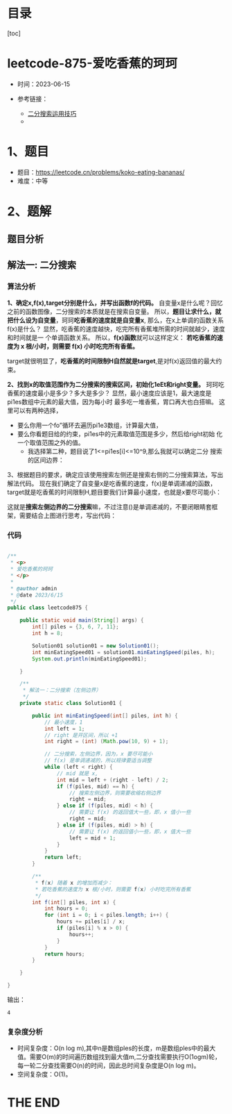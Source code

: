 # 目录

[toc]

# leetcode-875-爱吃香蕉的珂珂

- 时间：2023-06-15

- 参考链接：
  - [二分搜索运用技巧](https://mp.weixin.qq.com/s/EjL65QmfX20xhhd-wKlgSg)
  - 



# 1、题目

- 题目：https://leetcode.cn/problems/koko-eating-bananas/
- 难度：中等







# 2、题解

## 题目分析



## 解法一:  二分搜索

### 算法分析

**1、确定x,f(x),target分别是什么，并写出函数f的代码。**
自变量x是什么呢？回忆之前的函数图像，二分搜索的本质就是在搜索自变量。
所以，**题目让求什么，就把什么设为自变量**，珂珂**吃香蕉的速度就是自变量x**,
那么，在x上单调的函数关系f(x)是什么？
显然，吃香蕉的速度越快，吃完所有香蕉堆所需的时间就越少，速度和时间就是一
个单调函数关系。
所以，**f(x)函数**就可以这样定义：
**若吃香蕉的速度为 x 根/小时，则需要 f(x) 小时吃完所有香蕉。**

target就很明显了，**吃香蕉的时间限制H自然就是target**,是对f(x)返回值的最大约束。



**2、找到x的取值范围作为二分搜索的搜索区间，初始化1eEt和right变量。**
珂珂吃香蕉的速度最小是多少？多大是多少？
显然，最小速度应该是1，最大速度是pi1es数组中元素的最大值，因为每小时
最多吃一堆香蕉，胃口再大也白搭嘛。
这里可以有两种选择，

- 要么你用一个fo”循环去遍历pi1e3数组，计算最大值，
- 要么你看题目给的约束，pi1es中的元素取值范围是多少，然后给right初始
  化一个取值范围之外的值。
  - 我选择第二种，题目说了1<=pi1es[i]<=10^9,那么我就可以确定二分
    搜索的区间边界：



3、根据题目的要求，确定应该使用搜索左侧还是搜索右侧的二分搜索算法，写出解法代码。
现在我们确定了自变量x是吃香蕉的速度，f(x)是单调递减的函数，target就是吃香蕉的时间限制H,题目要我们计算最小速度，也就是x要尽可能小：

这就是**搜索左侧边界的二分搜索**嘛，不过注意()是单调递减的，不要闭眼睛套框架，需要结合上图进行思考，写出代码：



### 代码

```java

/**
 * <p>
 * 爱吃香蕉的珂珂
 * </p>
 *
 * @author admin
 * @date 2023/6/15
 */
public class leetcode875 {

    public static void main(String[] args) {
        int[] piles = {3, 6, 7, 11};
        int h = 8;

        Solution01 solution01 = new Solution01();
        int minEatingSpeed01 = solution01.minEatingSpeed(piles, h);
        System.out.println(minEatingSpeed01);

    }

    /**
     * 解法一：二分搜索（左侧边界）
     */
    private static class Solution01 {

        public int minEatingSpeed(int[] piles, int h) {
            // 最小速度，1
            int left = 1;
            // right 是开区间，所以 +1
            int right = (int) (Math.pow(10, 9) + 1);

            // 二分搜索，左侧边界，因为，x 要尽可能小
            // f(x) 是单调递减的，所以规律要适当调整
            while (left < right) {
                // mid 就是 x,
                int mid = left + (right - left) / 2;
                if (f(piles, mid) == h) {
                    // 搜索左侧边界，则需要收缩右侧边界
                    right = mid;
                } else if (f(piles, mid) < h) {
                    // 需要让 f(x) 的返回值大一些，即，x 值小一些
                    right = mid;
                } else if (f(piles, mid) > h) {
                    // 需要让 f(x) 的返回值小一些，即，x 值大一些
                    left = mid + 1;
                }
            }
            return left;
        }

        /**
         * f(x) 随着 x 的增加而减少：
         * 若吃香蕉的速度为 x 根/小时，则需要 f(x) 小时吃完所有香蕉
         */
        int f(int[] piles, int x) {
            int hours = 0;
            for (int i = 0; i < piles.length; i++) {
                hours += piles[i] / x;
                if (piles[i] % x > 0) {
                    hours++;
                }
            }
            return hours;
        }

    }

}

```

输出：

```sh
4
```





### 复杂度分析

- 时间复杂度：O(n log m),其中n是数组ples的长度，m是数组ples中的最大值。需要O(m)的时间遍历数组找到最大值m,二分查找需要执行O(1ogm)轮，每一轮二分查找需要O(n)的时间，因此总时间复杂度是O(n log m)。
- 空间复杂度：O(1)。





# THE END